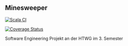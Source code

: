 ## Minesweeper
[![Scala CI](https://github.com/bafto/minesweeper/actions/workflows/scala.yml/badge.svg)](https://github.com/bafto/minesweeper/actions/workflows/scala.yml)

[![Coverage Status](https://coveralls.io/repos/github/bafto/minesweeper/badge.svg?branch=coveralls)](https://coveralls.io/github/bafto/minesweeper?branch=coveralls)

Software Engineering Projekt an der HTWG im 3. Semester
